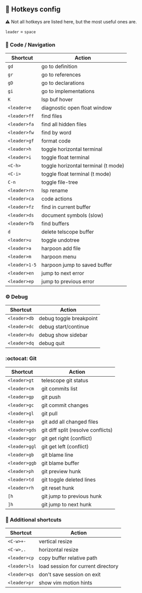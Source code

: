 ## :key: Hotkeys config

:warning: Not all hotkeys are listed here, but the most useful ones are.

`leader` = `space`

### :mag_right: Code / Navigation

| Shortcut     | Action                              |
|--------------|-------------------------------------|
| `gd`         | go to definition                    |
| `gr`         | go to references                    |
| `gD`         | go to declarations                  |
| `gi`         | go to implementations               |
| `K`          | lsp buf hover                       |
| `<leader>e`  | diagnostic open float window        |
| `<leader>ff` | find files                          |
| `<leader>fa` | find all hidden files               |
| `<leader>fw` | find by word                        |
| `<leader>gf` | format code                         |
| `<leader>h`  | toggle horizontal terminal          |
| `<leader>i`  | toggle float terminal               |
| `<C-h>`      | toggle horizontal terminal (t mode) |
| `<C-i>`      | toggle float terminal (t mode)      |
| `C-n`        | toggle file-tree                    |
| `<leader>rn` | lsp rename                          |
| `<leader>ca` | code actions                        |
| `<leader>fz` | find in current buffer              |
| `<leader>ds` | document symbols (slow)             |
| `<leader>fb` | find buffers                        |
| `d`          | delete telscope buffer              |
| `<leader>u`  | toggle undotree                     |
| `<leader>a`  | harpoon add file                    |
| `<leader>m`  | harpoon menu                        |
| `<leader>1-5`| harpoon jump to saved buffer        |
| `<leader>en` | jump to next error                  |
| `<leader>ep` | jump to previous error              |

### :gear: Debug

| Shortcut      | Action                        |
|---------------|-------------------------------|
| `<leader>db`  | debug toggle breakpoint       |
| `<leader>dc`  | debug start/continue          |
| `<leader>du`  | debug show sidebar            |
| `<leader>dq`  | debug quit                    |

### :octocat: Git

| Shortcut     | Action                             |
|--------------|------------------------------------|
| `<leader>gt` | telescope git status               |
| `<leader>cm` | git commits list                   |
| `<leader>gp` | git push                           |
| `<leader>gc` | git commit changes                 |
| `<leader>gl` | git pull                           |
| `<leader>ga` | git add all changed files          |
| `<leader>gds`| git diff split (resolve conflicts) |
| `<leader>ggr`| git get right (conflict)           |
| `<leader>ggl`| git get left (conflict)            |
| `<leader>gb` | git blame line                     |
| `<leader>ggb`| git blame buffer                   |
| `<leader>ph` | git preview hunk                   |
| `<leader>td` | git toggle deleted lines           |
| `<leader>rh` | git reset hunk                     |
| `[h`         | git jump to previous hunk          |
| `]h`         | git jump to next hunk              |

### :wrench: Additional shortcuts

| Shortcut     | Action                             |
|--------------|------------------------------------|
| `<C-w>+-`    | vertical resize                    |
| `<C-w>,.`    | horizontal resize                  |
| `<leader>cp` | copy buffer relative path          |
| `<leader>ls` | load session for current directory |
| `<leader>qs` | don't save session on exit         |
| `<leader>pr` | show vim motion hints              |
